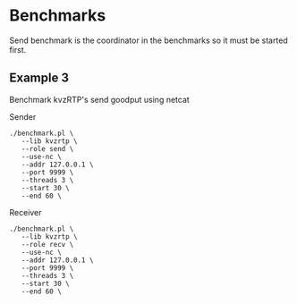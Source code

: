 # Benchmarks

Send benchmark is the coordinator in the benchmarks so it must be started first.

## Example 3

Benchmark kvzRTP's send goodput using netcat

Sender
```
./benchmark.pl \
   --lib kvzrtp \
   --role send \
   --use-nc \
   --addr 127.0.0.1 \
   --port 9999 \
   --threads 3 \
   --start 30 \
   --end 60 \
```

Receiver
```
./benchmark.pl \
   --lib kvzrtp \
   --role recv \
   --use-nc \
   --addr 127.0.0.1 \
   --port 9999 \
   --threads 3 \
   --start 30 \
   --end 60 \
```
